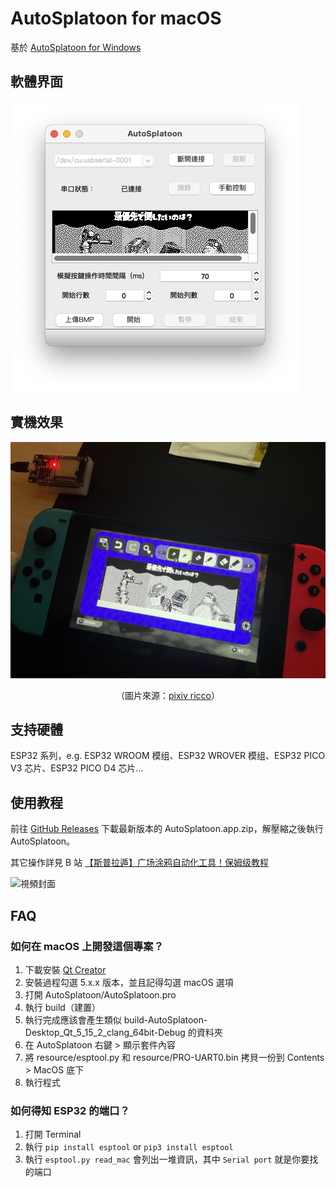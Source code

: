 # AutoSplatoon for macOS

基於 [AutoSplatoon for Windows](https://github.com/amowu/AutoSplatoon)

## 軟體界面

![UI](image/AutoSplatoon_User_Interface.png)

## 實機效果

![實機效果](image/Performance_on_Switch.jpg)

<div style="text-align: center">（圖片來源：<a href="https://www.pixiv.net/artworks/101567519">pixiv ricco</a>）</div>

## 支持硬體

ESP32 系列，e.g. ESP32 WROOM 模组、ESP32 WROVER 模组、ESP32 PICO V3 芯片、ESP32 PICO D4 芯片...

## 使用教程

前往 [GitHub Releases](https://github.com/amowu/AutoSplatoon/releases) 下載最新版本的 AutoSplatoon.app.zip，解壓縮之後執行 AutoSplatoon。

其它操作詳見 B 站 [【斯普拉遁】广场涂鸦自动化工具！保姆级教程](https://www.bilibili.com/video/BV1va411R7TJ?vd_source=08b359f4e68b47a7ff089bcfa5caa191)

![視頻封面](image/Video_Cover.png)

## FAQ

### 如何在 macOS 上開發這個專案？

1. 下載安裝 [Qt Creator](https://www.qt.io/product/development-tools)
2. 安裝過程勾選 5.x.x 版本，並且記得勾選 macOS 選項
3. 打開 AutoSplatoon/AutoSplatoon.pro
4. 執行 build（建置）
5. 執行完成應該會產生類似 build-AutoSplatoon-Desktop_Qt_5_15_2_clang_64bit-Debug 的資料夾
6. 在 AutoSplatoon 右鍵 > 顯示套件內容
7. 將 resource/esptool.py 和 resource/PRO-UART0.bin 拷貝一份到 Contents > MacOS 底下
8. 執行程式

### 如何得知 ESP32 的端口？

1. 打開 Terminal
2. 執行 `pip install esptool` or `pip3 install esptool`
3. 執行 `esptool.py read_mac` 會列出一堆資訊，其中 `Serial port` 就是你要找的端口
